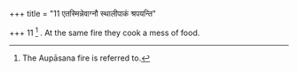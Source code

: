 +++
title = "11 एतस्मिन्नेवाग्नौ स्थालीपाकं श्रपयन्ति"

+++
11 [^6] . At the same fire they cook a mess of food.


[^6]:  The Aupāsana fire is referred to.
